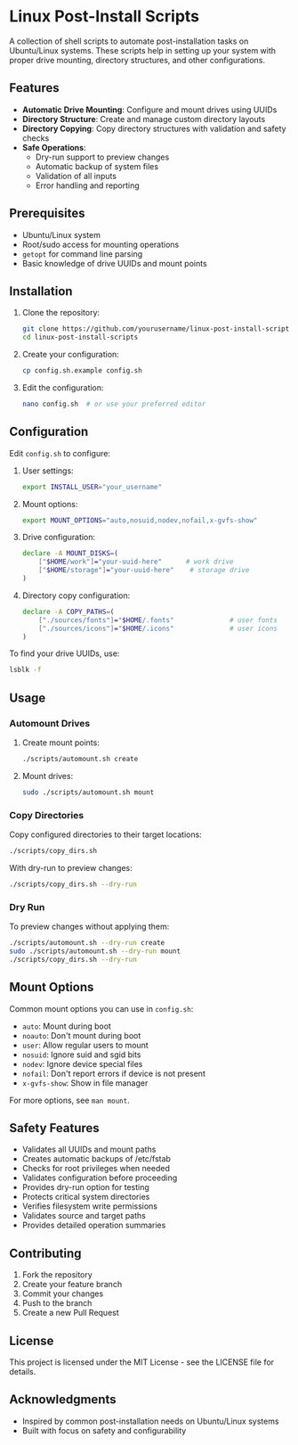 # Linux Post-Install Scripts

A collection of shell scripts to automate post-installation tasks on Ubuntu/Linux systems. These scripts help in setting up your system with proper drive mounting, directory structures, and other configurations.

## Features

- **Automatic Drive Mounting**: Configure and mount drives using UUIDs
- **Directory Structure**: Create and manage custom directory layouts
- **Directory Copying**: Copy directory structures with validation and safety checks
- **Safe Operations**: 
  - Dry-run support to preview changes
  - Automatic backup of system files
  - Validation of all inputs
  - Error handling and reporting

## Prerequisites

- Ubuntu/Linux system
- Root/sudo access for mounting operations
- `getopt` for command line parsing
- Basic knowledge of drive UUIDs and mount points

## Installation

1. Clone the repository:
   ```bash
   git clone https://github.com/yourusername/linux-post-install-scripts.git
   cd linux-post-install-scripts
   ```

2. Create your configuration:
   ```bash
   cp config.sh.example config.sh
   ```

3. Edit the configuration:
   ```bash
   nano config.sh  # or use your preferred editor
   ```

## Configuration

Edit `config.sh` to configure:

1. User settings:
   ```bash
   export INSTALL_USER="your_username"
   ```

2. Mount options:
   ```bash
   export MOUNT_OPTIONS="auto,nosuid,nodev,nofail,x-gvfs-show"
   ```

3. Drive configuration:
   ```bash
   declare -A MOUNT_DISKS=(
       ["$HOME/work"]="your-uuid-here"      # work drive
       ["$HOME/storage"]="your-uuid-here"    # storage drive
   )
   ```

4. Directory copy configuration:
   ```bash
   declare -A COPY_PATHS=(
       ["./sources/fonts"]="$HOME/.fonts"              # user fonts
       ["./sources/icons"]="$HOME/.icons"              # user icons
   )
   ```

To find your drive UUIDs, use:
```bash
lsblk -f
```

## Usage

### Automount Drives

1. Create mount points:
   ```bash
   ./scripts/automount.sh create
   ```

2. Mount drives:
   ```bash
   sudo ./scripts/automount.sh mount
   ```

### Copy Directories

Copy configured directories to their target locations:
```bash
./scripts/copy_dirs.sh
```

With dry-run to preview changes:
```bash
./scripts/copy_dirs.sh --dry-run
```

### Dry Run

To preview changes without applying them:
```bash
./scripts/automount.sh --dry-run create
sudo ./scripts/automount.sh --dry-run mount
./scripts/copy_dirs.sh --dry-run
```

## Mount Options

Common mount options you can use in `config.sh`:

- `auto`: Mount during boot
- `noauto`: Don't mount during boot
- `user`: Allow regular users to mount
- `nosuid`: Ignore suid and sgid bits
- `nodev`: Ignore device special files
- `nofail`: Don't report errors if device is not present
- `x-gvfs-show`: Show in file manager

For more options, see `man mount`.

## Safety Features

- Validates all UUIDs and mount paths
- Creates automatic backups of /etc/fstab
- Checks for root privileges when needed
- Validates configuration before proceeding
- Provides dry-run option for testing
- Protects critical system directories
- Verifies filesystem write permissions
- Validates source and target paths
- Provides detailed operation summaries

## Contributing

1. Fork the repository
2. Create your feature branch
3. Commit your changes
4. Push to the branch
5. Create a new Pull Request

## License

This project is licensed under the MIT License - see the LICENSE file for details.

## Acknowledgments

- Inspired by common post-installation needs on Ubuntu/Linux systems
- Built with focus on safety and configurability
